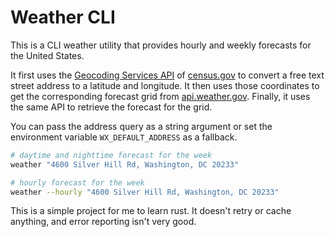 # Weather CLI

This is a CLI weather utility that provides hourly and weekly forecasts for the United States.

It first uses the [Geocoding Services API][geocoding] of [census.gov][census] to convert a free text street
address to a latitude and longitude. It then uses those coordinates to get the corresponding forecast grid
from [api.weather.gov][api]. Finally, it uses the same API to retrieve the forecast for the grid.

You can pass the address query as a string argument or set the environment variable `WX_DEFAULT_ADDRESS` as a
fallback.

```bash
# daytime and nighttime forecast for the week
weather "4600 Silver Hill Rd, Washington, DC 20233"

# hourly forecast for the week
weather --hourly "4600 Silver Hill Rd, Washington, DC 20233"
```

This is a simple project for me to learn rust. It doesn't retry or cache anything, and error reporting isn't
very good.


[api]: https://weather-gov.github.io/api/general-faqs
[geocoding]: https://geocoding.geo.census.gov/geocoder/Geocoding_Services_API.html
[census]: https://census.gov
